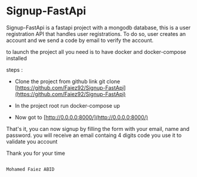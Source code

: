 # Signup-FastApi
 
Signup-FastApi is a fastapi project with a mongodb database, this is a user registration API that handles user registrations. To do so, user creates an account and we send a code by email to verify the account.
 
 to launch the project all you need is to have docker and docker-compose installed
 
 steps :
    
- Clone the project from github link git clone [https://github.com/Faiez92/Signup-FastApi](https://github.com/Faiez92/Signup-FastApi)
    
- In the project root run docker-compose up
    
- Now got to [http://0.0.0.0:8000/](http://0.0.0.0:8000/)
    
That's it, you can now signup by filling the form with your email, name and password.
you will receive an email containg 4 digits code you use it to validate you account


Thank you for your time
 
                                                                                                            Mohamed Faiez ABID
 
